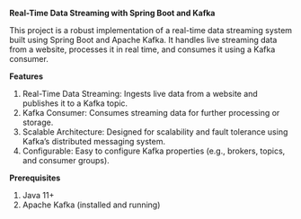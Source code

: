 **Real-Time Data Streaming with Spring Boot and Kafka**

This project is a robust implementation of a real-time data streaming system built using Spring Boot and Apache Kafka. It handles live streaming data from a website, processes it in real time, and consumes it using a Kafka consumer.

**Features**

1. Real-Time Data Streaming: Ingests live data from a website and publishes it to a Kafka topic.
2. Kafka Consumer: Consumes streaming data for further processing or storage.
3. Scalable Architecture: Designed for scalability and fault tolerance using Kafka’s distributed messaging system.
4. Configurable: Easy to configure Kafka properties (e.g., brokers, topics, and consumer groups).

**Prerequisites**
1. Java 11+
2. Apache Kafka (installed and running)

